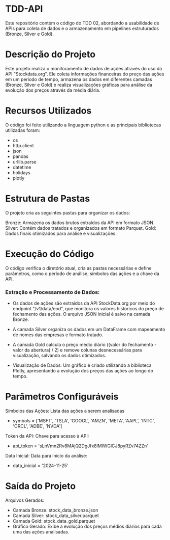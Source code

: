# TDD-API
Este repositório contém o código do TDD 02, abordando a usabilidade de APIs para coleta de dados e o armazenamento em pipelines estruturados (Bronze, Silver e Gold).

# Descrição do Projeto
Este projeto realiza o monitoramento de dados de ações através do uso da API "Stockdata.org". Ele coleta informações financeiras do preço das ações em um periodo de tempo, armazena os dados em diferentes camadas (Bronze, Silver e Gold) e realiza visualizações gráficas para análise da evolução dos preços através da média diária.

# Recursos Utilizados
O código foi feito utilizando a linguagem python e as principais bibliotecas utilizadas foram:

  - os
  - http.client
  - json
  - pandas
  - urllib.parse
  - datetime
  - holidays
  - plotly

# Estrutura de Pastas
O projeto cria as seguintes pastas para organizar os dados:

Bronze: Armazena os dados brutos extraídos da API em formato JSON.
Silver: Contém dados tratados e organizados em formato Parquet.
Gold: Dados finais otimizados para análise e visualizações.

# Execução do Código
O código verifica o diretório atual, cria as pastas necessárias e define parâmetros, como o período de análise, símbolos das ações e a chave da API.

### Extração e Processamento de Dados:

  - Os dados de ações são extraídos da API StockData.org por meio do endpoint "/v1/data/eod", que monitora os valores historicos do preço de fechamento das ações.
O arquivo JSON inicial é salvo na camada Bronze.

  - A camada Silver organiza os dados em um DataFrame com mapeamento de nomes das empresas e formato tratado.
    
  - A camada Gold calcula o preço médio diário ((valor do fechamento - valor da abertura) / 2) e remove colunas desnecessárias para visualização, salvando os dados otimizados.
    
  - Visualização de Dados: Um gráfico é criado utilizando a biblioteca Plotly, apresentando a evolução dos preços das ações ao longo do tempo.

# Parâmetros Configuráveis
Símbolos das Ações: Lista das ações a serem analisadas
  - symbols = ['MSFT', 'TSLA', 'GOOGL', 'AMZN', 'META', 'AAPL', 'INTC', 'ORCL', 'ADBE', 'NVDA']
    
Token da API: Chave para acesso à API:
  - api_token = 'sLnVmn2Rv8MAjQ2DgJfx8lMlWGlCJ8pyRZv74ZZn'
    
Data Inicial: Data para início da análise:
  - data_inicial = '2024-11-25'

# Saída do Projeto
Arquivos Gerados:

  - Camada Bronze: stock_data_bronze.json
  - Camada Silver: stock_data_silver.parquet
  - Camada Gold: stock_data_gold.parquet
  - Gráfico Gerado: Exibe a evolução dos preços médios diários para cada uma das ações analisadas.
